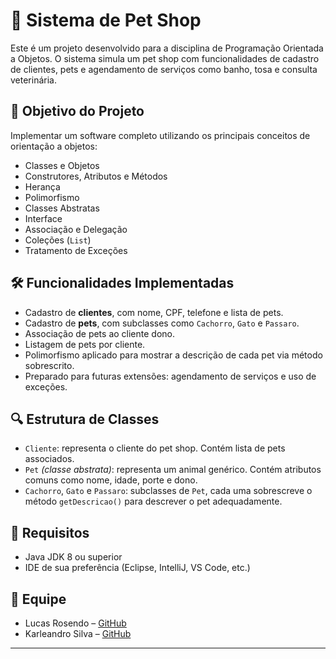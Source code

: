 # 🐾 Sistema de Pet Shop

Este é um projeto desenvolvido para a disciplina de Programação Orientada a Objetos. O sistema simula um pet shop com funcionalidades de cadastro de clientes, pets e agendamento de serviços como banho, tosa e consulta veterinária.

## 🎯 Objetivo do Projeto

Implementar um software completo utilizando os principais conceitos de orientação a objetos:

- Classes e Objetos
- Construtores, Atributos e Métodos
- Herança
- Polimorfismo
- Classes Abstratas
- Interface
- Associação e Delegação
- Coleções (`List`)
- Tratamento de Exceções

## 🛠️ Funcionalidades Implementadas

- Cadastro de **clientes**, com nome, CPF, telefone e lista de pets.
- Cadastro de **pets**, com subclasses como `Cachorro`, `Gato` e `Passaro`.
- Associação de pets ao cliente dono.
- Listagem de pets por cliente.
- Polimorfismo aplicado para mostrar a descrição de cada pet via método sobrescrito.
- Preparado para futuras extensões: agendamento de serviços e uso de exceções.

## 🔍 Estrutura de Classes

- `Cliente`: representa o cliente do pet shop. Contém lista de pets associados.
- `Pet` *(classe abstrata)*: representa um animal genérico. Contém atributos comuns como nome, idade, porte e dono.
- `Cachorro`, `Gato` e `Passaro`: subclasses de `Pet`, cada uma sobrescreve o método `getDescricao()` para descrever o pet adequadamente.

## 📌 Requisitos

- Java JDK 8 ou superior
- IDE de sua preferência (Eclipse, IntelliJ, VS Code, etc.)

## 👥 Equipe

* Lucas Rosendo – [GitHub](https://github.com/LucaRosendo)
* Karleandro Silva – [GitHub](https://github.com/karleandrosilva)

---

